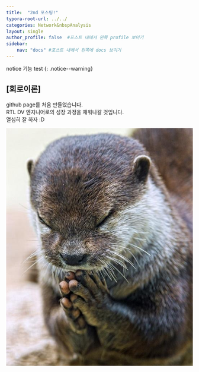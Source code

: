 ```yaml
---
title:  "2nd 포스팅!"
typora-root-url: ../../
categories: Network&nbspAnalysis
layout: single
author_profile: false  #포스트 내에서 왼쪽 profile 보이기
sidebar:
    nav: "docs" #포스트 내에서 왼쪽에 docs 보이기
---
```


notice 기능 test 
{: .notice--warning}

## [회로이론]

github page를 처음 만들었습니다.  
RTL DV 엔지니어로의 성장 과정을 채워나갈 것입니다.  
열심히 잘 하자 :D

<img src="/images/2024-08-26-2nd/sudallll-4665045.JPEG">



